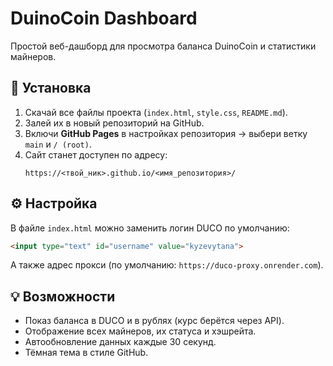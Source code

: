 # DuinoCoin Dashboard

Простой веб-дашборд для просмотра баланса DuinoCoin и статистики майнеров.

## 🚀 Установка
1. Скачай все файлы проекта (`index.html`, `style.css`, `README.md`).
2. Залей их в новый репозиторий на GitHub.
3. Включи **GitHub Pages** в настройках репозитория → выбери ветку `main` и `/ (root)`.
4. Сайт станет доступен по адресу:
   ```
   https://<твой_ник>.github.io/<имя_репозитория>/
   ```

## ⚙️ Настройка
В файле `index.html` можно заменить логин DUCO по умолчанию:
```html
<input type="text" id="username" value="kyzevytana">
```

А также адрес прокси (по умолчанию: `https://duco-proxy.onrender.com`).

## 💡 Возможности
- Показ баланса в DUCO и в рублях (курс берётся через API).
- Отображение всех майнеров, их статуса и хэшрейта.
- Автообновление данных каждые 30 секунд.
- Тёмная тема в стиле GitHub.